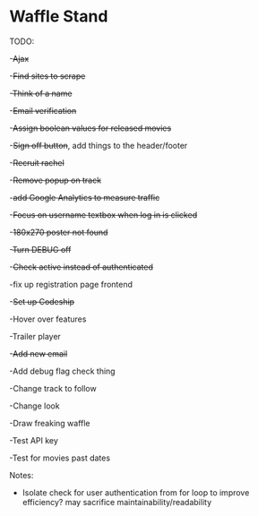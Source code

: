 Waffle Stand  
==============

TODO:

-~~Ajax~~

-~~Find sites to scrape~~

-~~Think of a name~~

-~~Email verification~~

-~~Assign boolean values for released movies~~

-~~Sign off button~~, add things to the header/footer

-~~Recruit rachel~~

-~~Remove popup on track~~

-~~add Google Analytics to measure traffic~~

-~~Focus on username textbox when log in is clicked~~

-~~180x270 poster not found~~

-~~Turn DEBUG off~~

-~~Check active instead of authenticated~~

-fix up registration page frontend

-~~Set up Codeship~~

-Hover over features

-Trailer player

-~~Add new email~~

-Add debug flag check thing

-Change track to follow

-Change look

-Draw freaking waffle

-Test API key

-Test for movies past dates

Notes:

- Isolate check for user authentication from for loop to improve efficiency? may sacrifice maintainability/readability
